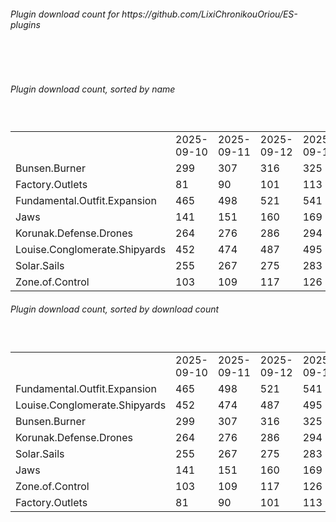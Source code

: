 <h6>Plugin download count for https://github.com/LixiChronikouOriou/ES-plugins</h6><br>
<br>
<h6>Plugin download count, sorted by name</h6><sub><sup><br>
<table>
	<tr>
		<td></td>
		<td>2025-09-10</td>
		<td>2025-09-11</td>
		<td>2025-09-12</td>
		<td>2025-09-13</td>
		<td>2025-09-14</td>
		<td>2025-09-15</td>
		<td>2025-09-16</td>
		<td>today +</td>
	</tr>
	<tr>
		<td>Bunsen.Burner</td>
		<td>299</td>
		<td>307</td>
		<td>316</td>
		<td>325</td>
		<td>330</td>
		<td>341</td>
		<td>343</td>
		<td>+ 2</td>
	</tr>
	<tr>
		<td>Factory.Outlets</td>
		<td>81</td>
		<td>90</td>
		<td>101</td>
		<td>113</td>
		<td>119</td>
		<td>132</td>
		<td>136</td>
		<td>+ 4</td>
	</tr>
	<tr>
		<td>Fundamental.Outfit.Expansion</td>
		<td>465</td>
		<td>498</td>
		<td>521</td>
		<td>541</td>
		<td>550</td>
		<td>566</td>
		<td>574</td>
		<td>+ 8</td>
	</tr>
	<tr>
		<td>Jaws</td>
		<td>141</td>
		<td>151</td>
		<td>160</td>
		<td>169</td>
		<td>176</td>
		<td>186</td>
		<td>190</td>
		<td>+ 4</td>
	</tr>
	<tr>
		<td>Korunak.Defense.Drones</td>
		<td>264</td>
		<td>276</td>
		<td>286</td>
		<td>294</td>
		<td>299</td>
		<td>310</td>
		<td>315</td>
		<td>+ 5</td>
	</tr>
	<tr>
		<td>Louise.Conglomerate.Shipyards</td>
		<td>452</td>
		<td>474</td>
		<td>487</td>
		<td>495</td>
		<td>501</td>
		<td>512</td>
		<td>515</td>
		<td>+ 3</td>
	</tr>
	<tr>
		<td>Solar.Sails</td>
		<td>255</td>
		<td>267</td>
		<td>275</td>
		<td>283</td>
		<td>289</td>
		<td>302</td>
		<td>306</td>
		<td>+ 4</td>
	</tr>
	<tr>
		<td>Zone.of.Control</td>
		<td>103</td>
		<td>109</td>
		<td>117</td>
		<td>126</td>
		<td>132</td>
		<td>144</td>
		<td>146</td>
		<td>+ 2</td>
	</tr>
</table>
</sub></sup>
<h6>Plugin download count, sorted by download count</h6><sub><sup><br>
<table>
	<tr>
		<td></td>
		<td>2025-09-10</td>
		<td>2025-09-11</td>
		<td>2025-09-12</td>
		<td>2025-09-13</td>
		<td>2025-09-14</td>
		<td>2025-09-15</td>
		<td>2025-09-16</td>
		<td>today +</td>
	</tr>
	<tr>
		<td>Fundamental.Outfit.Expansion</td>
		<td>465</td>
		<td>498</td>
		<td>521</td>
		<td>541</td>
		<td>550</td>
		<td>566</td>
		<td>574</td>
		<td>+ 8</td>
	</tr>
	<tr>
		<td>Louise.Conglomerate.Shipyards</td>
		<td>452</td>
		<td>474</td>
		<td>487</td>
		<td>495</td>
		<td>501</td>
		<td>512</td>
		<td>515</td>
		<td>+ 3</td>
	</tr>
	<tr>
		<td>Bunsen.Burner</td>
		<td>299</td>
		<td>307</td>
		<td>316</td>
		<td>325</td>
		<td>330</td>
		<td>341</td>
		<td>343</td>
		<td>+ 2</td>
	</tr>
	<tr>
		<td>Korunak.Defense.Drones</td>
		<td>264</td>
		<td>276</td>
		<td>286</td>
		<td>294</td>
		<td>299</td>
		<td>310</td>
		<td>315</td>
		<td>+ 5</td>
	</tr>
	<tr>
		<td>Solar.Sails</td>
		<td>255</td>
		<td>267</td>
		<td>275</td>
		<td>283</td>
		<td>289</td>
		<td>302</td>
		<td>306</td>
		<td>+ 4</td>
	</tr>
	<tr>
		<td>Jaws</td>
		<td>141</td>
		<td>151</td>
		<td>160</td>
		<td>169</td>
		<td>176</td>
		<td>186</td>
		<td>190</td>
		<td>+ 4</td>
	</tr>
	<tr>
		<td>Zone.of.Control</td>
		<td>103</td>
		<td>109</td>
		<td>117</td>
		<td>126</td>
		<td>132</td>
		<td>144</td>
		<td>146</td>
		<td>+ 2</td>
	</tr>
	<tr>
		<td>Factory.Outlets</td>
		<td>81</td>
		<td>90</td>
		<td>101</td>
		<td>113</td>
		<td>119</td>
		<td>132</td>
		<td>136</td>
		<td>+ 4</td>
	</tr>
</table>
</sub></sup>
